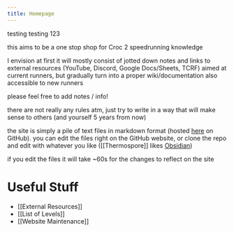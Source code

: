 ```yaml
---
title: Homepage
---
```

testing testing 123

this aims to be a one stop shop for Croc 2 speedrunning knowledge

I envision at first it will mostly consist of jotted down notes and links to external resources (YouTube, Discord, Google Docs/Sheets, TCRF) aimed at current runners, but gradually turn into a proper wiki/documentation also accessible to new runners

please feel free to add notes / info!

there are not really any rules atm, just try to write in a way that will make sense to others (and yourself 5 years from now)

the site is simply a pile of text files in markdown format (hosted [here](https://github.com/Thermospore/temp-quartz-test/tree/v4/content) on GitHub). you can edit the files right on the GitHub website, or clone the repo and edit with whatever you like ([[Thermospore]] likes [Obsidian](https://obsidian.md/))

if you edit the files it will take ~60s for the changes to reflect on the site
# Useful Stuff
- [[External Resources]]
- [[List of Levels]]
- [[Website Maintenance]]